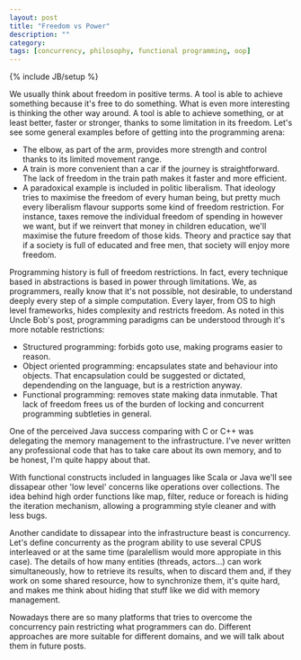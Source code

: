 ```yaml
---
layout: post
title: "Freedom vs Power"
description: ""
category: 
tags: [concurrency, philosophy, functional programming, oop]
---
```

{% include JB/setup %}

We usually think about freedom in positive terms. A tool is able to achieve something because it's free to do something. What is even more interesting is thinking the other way around. A tool is able to achieve something, or at least better, faster or stronger, thanks to some limitation in its freedom. Let's see some general examples before of getting into the programming arena:

* The elbow, as part of the arm, provides more strength and control thanks to its limited movement range. 
* A train is more convenient than a car if the journey is straightforward. The lack of freedom in the train path makes it faster and more efficient.
* A paradoxical example is included in politic liberalism. That ideology tries to maximise the freedom of every human being, but pretty much every liberalism flavour supports some kind of freedom restriction. For instance, taxes remove the individual freedom of spending in however we want, but if we reinvert that money in children education, we'll maximise the future freedom of those kids. Theory and practice say that if a society is full of educated and free men, that society will enjoy more freedom.

Programming history is full of freedom restrictions. In fact, every technique based in abstractions is based in power through limitations. We, as programmers, really know that it's not possible, not desirable, to understand deeply every step of a simple computation. Every layer, from OS to high level frameworks, hides complexity and restricts freedom. As noted in this Uncle Bob's post, programming paradigms can be understood through it's more notable restrictions:

* Structured programming: forbids goto use, making programs easier to reason.
* Object oriented programming: encapsulates state and behaviour into objects. That encapsulation could be suggested or dictated, dependending on the language, but is a restriction anyway.
* Functional programming: removes state making data inmutable. That lack of freedom frees us of the burden of locking and concurrent programming subtleties in general.

One of the perceived Java success comparing with C or C++ was delegating the memory management to the infrastructure. I've never written any professional code that has to take care about its own memory, and to be honest, I'm quite happy about that.

With functional constructs included in languages like Scala or Java we'll see dissapear other 'low level' concerns like operations over collections. The idea behind high order functions like map, filter, reduce or foreach is hiding the iteration mechanism, allowing a programming style cleaner and with less bugs.

Another candidate to dissapear into the infrastructure beast is concurrency. Let's define concurrenty as the program ability to use several CPUS interleaved or at the same time (paralellism would more appropiate in this case). The details of how many entities (threads, actors...) can work simultaneously, how to retrieve its results, when to discard them and, if they work on some shared resource, how to synchronize them, it's quite hard, and makes me think about hiding that stuff like we did with memory management.

Nowadays there are so many platforms that tries to overcome the concurrency pain restricting what programmers can do. Different approaches are more suitable for different domains, and we will talk about them in future posts.   

 
